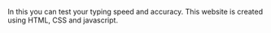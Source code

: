 In this you can test your typing speed and accuracy.
This website is created using HTML, CSS and javascript.
